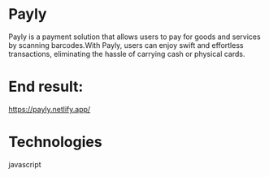 # Payly
Payly is a payment solution that allows users to pay for goods and services by scanning barcodes.With Payly, users can enjoy swift and effortless transactions, eliminating the hassle of carrying cash or physical cards.
# End result:
https://payly.netlify.app/
# Technologies
javascript
